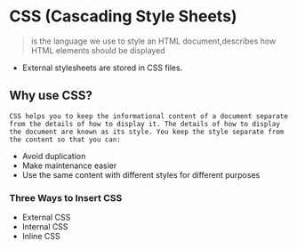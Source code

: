 # CSS (Cascading Style Sheets)
> is the language we use to style an HTML document,describes how HTML elements should be displayed
- External stylesheets are stored in CSS files.

##  Why use CSS?
` CSS helps you to keep the informational content of a document separate from the details of how to display it. The details of how to display the document are known as its style. You keep the style separate from the content so that you can: `
- Avoid duplication
- Make maintenance easier
- Use the same content with different styles for different purposes

### Three Ways to Insert CSS
* External CSS
* Internal CSS
* Inline CSS
